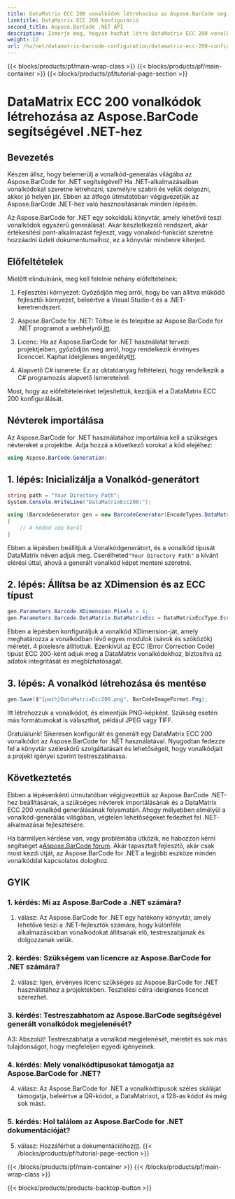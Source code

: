 ```yaml
---
title: DataMatrix ECC 200 vonalkódok létrehozása az Aspose.BarCode segítségével .NET-hez
linktitle: DataMatrix ECC 200 konfiguráció
second_title: Aspose.BarCode .NET API
description: Ismerje meg, hogyan hozhat létre DataMatrix ECC 200 vonalkódokat .NET-ben az Aspose.BarCode használatával. Egyszerűsítse a műveleteket hatékony vonalkód-készítéssel.
weight: 12
url: /hu/net/datamatrix-barcode-configuration/datamatrix-ecc-200-configuration/
---
```


{{< blocks/products/pf/main-wrap-class >}}
{{< blocks/products/pf/main-container >}}
{{< blocks/products/pf/tutorial-page-section >}}

# DataMatrix ECC 200 vonalkódok létrehozása az Aspose.BarCode segítségével .NET-hez

## Bevezetés

Készen állsz, hogy belemerülj a vonalkód-generálás világába az Aspose.BarCode for .NET segítségével? Ha .NET-alkalmazásaiban vonalkódokat szeretne létrehozni, személyre szabni és velük dolgozni, akkor jó helyen jár. Ebben az átfogó útmutatóban végigvezetjük az Aspose.BarCode .NET-hez való hasznosításának minden lépésén.

Az Aspose.BarCode for .NET egy sokoldalú könyvtár, amely lehetővé teszi vonalkódok egyszerű generálását. Akár készletkezelő rendszert, akár értékesítési pont-alkalmazást fejleszt, vagy vonalkód-funkciót szeretne hozzáadni üzleti dokumentumaihoz, ez a könyvtár mindenre kiterjed.

## Előfeltételek

Mielőtt elindulnánk, meg kell felelnie néhány előfeltételnek:

1. Fejlesztési környezet: Győződjön meg arról, hogy be van állítva működő fejlesztői környezet, beleértve a Visual Studio-t és a .NET-keretrendszert.

2.  Aspose.BarCode for .NET: Töltse le és telepítse az Aspose.BarCode for .NET programot a webhelyről,[itt](https://releases.aspose.com/barcode/net/).

3.  Licenc: Ha az Aspose.BarCode for .NET használatát tervezi projektjeiben, győződjön meg arról, hogy rendelkezik érvényes licenccel. Kaphat ideiglenes engedélyt[itt](https://purchase.aspose.com/temporary-license/).

4. Alapvető C# ismerete: Ez az oktatóanyag feltételezi, hogy rendelkezik a C# programozás alapvető ismereteivel.

Most, hogy az előfeltételeinket teljesítettük, kezdjük el a DataMatrix ECC 200 konfigurálását.

## Névterek importálása

Az Aspose.BarCode for .NET használatához importálnia kell a szükséges névtereket a projektbe. Adja hozzá a következő sorokat a kód elejéhez:

```csharp
using Aspose.BarCode.Generation;
```

## 1. lépés: Inicializálja a Vonalkód-generátort

```csharp
string path = "Your Directory Path";
System.Console.WriteLine("DataMatrixEcc200:");

using (BarcodeGenerator gen = new BarcodeGenerator(EncodeTypes.DataMatrix, "Åspóse.Barcóde©"))
{
    // A kódod ide kerül
}
```

 Ebben a lépésben beállítjuk a Vonalkódgenerátort, és a vonalkód típusát DataMatrix néven adjuk meg. Cserélheted`"Your Directory Path"` a kívánt elérési úttal, ahová a generált vonalkód képet menteni szeretné.

## 2. lépés: Állítsa be az XDimension és az ECC típust

```csharp
gen.Parameters.Barcode.XDimension.Pixels = 4;
gen.Parameters.Barcode.DataMatrix.DataMatrixEcc = DataMatrixEccType.Ecc200;
```

Ebben a lépésben konfiguráljuk a vonalkód XDimension-ját, amely meghatározza a vonalkódban lévő egyes modulok (sávok és szóközök) méretét. 4 pixelesre állítottuk. Ezenkívül az ECC (Error Correction Code) típust ECC 200-ként adjuk meg a DataMatrix vonalkódokhoz, biztosítva az adatok integritását és megbízhatóságát.

## 3. lépés: A vonalkód létrehozása és mentése

```csharp
gen.Save($"{path}DataMatrixEcc200.png", BarCodeImageFormat.Png);
```

Itt létrehozzuk a vonalkódot, és elmentjük PNG-képként. Szükség esetén más formátumokat is választhat, például JPEG vagy TIFF.

Gratulálunk! Sikeresen konfigurált és generált egy DataMatrix ECC 200 vonalkódot az Aspose.BarCode for .NET használatával. Nyugodtan fedezze fel a könyvtár széleskörű szolgáltatásait és lehetőségeit, hogy vonalkódjait a projekt igényei szerint testreszabhassa.

## Következtetés

Ebben a lépésenkénti útmutatóban végigvezettük az Aspose.BarCode .NET-hez beállításának, a szükséges névterek importálásának és a DataMatrix ECC 200 vonalkód generálásának folyamatán. Ahogy mélyebben elmélyül a vonalkód-generálás világában, végtelen lehetőségeket fedezhet fel .NET-alkalmazásai fejlesztésére.

 Ha bármilyen kérdése van, vagy problémába ütközik, ne habozzon kérni segítséget a[Aspose.BarCode fórum](https://forum.aspose.com/c/barcode/13). Akár tapasztalt fejlesztő, akár csak most kezdi útját, az Aspose.BarCode for .NET a legjobb eszköze minden vonalkóddal kapcsolatos dologhoz.

## GYIK

### 1. kérdés: Mi az Aspose.BarCode a .NET számára?

1. válasz: Az Aspose.BarCode for .NET egy hatékony könyvtár, amely lehetővé teszi a .NET-fejlesztők számára, hogy különféle alkalmazásokban vonalkódokat állítsanak elő, testreszabjanak és dolgozzanak velük.

### 2. kérdés: Szükségem van licencre az Aspose.BarCode for .NET számára?

2. válasz: Igen, érvényes licenc szükséges az Aspose.BarCode for .NET használatához a projektekben. Tesztelési célra ideiglenes licencet szerezhet.

### 3. kérdés: Testreszabhatom az Aspose.BarCode segítségével generált vonalkódok megjelenését?

A3: Abszolút! Testreszabhatja a vonalkód megjelenését, méretét és sok más tulajdonságot, hogy megfeleljen egyedi igényeinek.

### 4. kérdés: Mely vonalkódtípusokat támogatja az Aspose.BarCode for .NET?

4. válasz: Az Aspose.BarCode for .NET a vonalkódtípusok széles skáláját támogatja, beleértve a QR-kódot, a DataMatrixot, a 128-as kódot és még sok mást.

### 5. kérdés: Hol találom az Aspose.BarCode for .NET dokumentációját?

 5. válasz: Hozzáférhet a dokumentációhoz[itt](https://reference.aspose.com/barcode/net/).
{{< /blocks/products/pf/tutorial-page-section >}}

{{< /blocks/products/pf/main-container >}}
{{< /blocks/products/pf/main-wrap-class >}}

{{< blocks/products/products-backtop-button >}}
